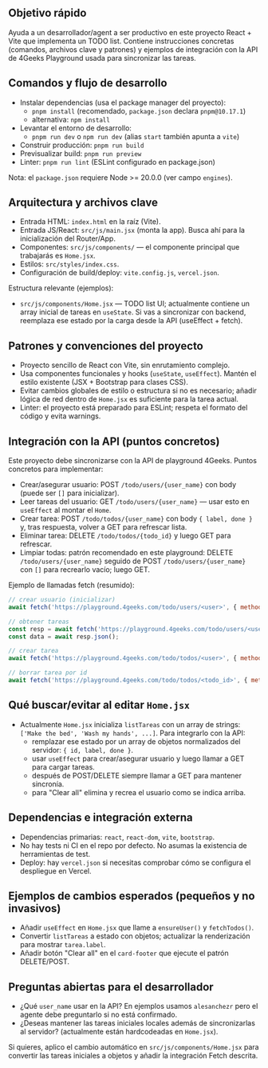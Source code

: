 ## Objetivo rápido

Ayuda a un desarrollador/agent a ser productivo en este proyecto React + Vite que implementa un TODO list. Contiene instrucciones concretas (comandos, archivos clave y patrones) y ejemplos de integración con la API de 4Geeks Playground usada para sincronizar las tareas.

## Comandos y flujo de desarrollo

- Instalar dependencias (usa el package manager del proyecto):
  - `pnpm install` (recomendado, `package.json` declara `pnpm@10.17.1`)
  - alternativa: `npm install`
- Levantar el entorno de desarrollo:
  - `pnpm run dev` o `npm run dev` (alias `start` también apunta a `vite`)
- Construir producción: `pnpm run build`
- Previsualizar build: `pnpm run preview`
- Linter: `pnpm run lint` (ESLint configurado en package.json)

Nota: el `package.json` requiere Node >= 20.0.0 (ver campo `engines`).

## Arquitectura y archivos clave

- Entrada HTML: `index.html` en la raíz (Vite).
- Entrada JS/React: `src/js/main.jsx` (monta la app). Busca ahí para la inicialización del Router/App.
- Componentes: `src/js/components/` — el componente principal que trabajarás es `Home.jsx`.
- Estilos: `src/styles/index.css`.
- Configuración de build/deploy: `vite.config.js`, `vercel.json`.

Estructura relevante (ejemplos):
- `src/js/components/Home.jsx` — TODO list UI; actualmente contiene un array inicial de tareas en `useState`. Si vas a sincronizar con backend, reemplaza ese estado por la carga desde la API (useEffect + fetch).

## Patrones y convenciones del proyecto

- Proyecto sencillo de React con Vite, sin enrutamiento complejo.
- Usa componentes funcionales y hooks (`useState`, `useEffect`). Mantén el estilo existente (JSX + Bootstrap para clases CSS).
- Evitar cambios globales de estilo o estructura si no es necesario; añadir lógica de red dentro de `Home.jsx` es suficiente para la tarea actual.
- Linter: el proyecto está preparado para ESLint; respeta el formato del código y evita warnings.

## Integración con la API (puntos concretos)

Este proyecto debe sincronizarse con la API de playground 4Geeks. Puntos concretos para implementar:

- Crear/asegurar usuario: POST `/todo/users/{user_name}` con body (puede ser `[]` para inicializar).
- Leer tareas del usuario: GET `/todo/users/{user_name}` — usar esto en `useEffect` al montar el `Home`.
- Crear tarea: POST `/todo/todos/{user_name}` con body `{ label, done }` y, tras respuesta, volver a GET para refrescar lista.
- Eliminar tarea: DELETE `/todo/todos/{todo_id}` y luego GET para refrescar.
- Limpiar todas: patrón recomendado en este playground: DELETE `/todo/users/{user_name}` seguido de POST `/todo/users/{user_name}` con `[]` para recrearlo vacío; luego GET.

Ejemplo de llamadas fetch (resumido):

```js
// crear usuario (inicializar)
await fetch('https://playground.4geeks.com/todo/users/<user>', { method: 'POST', body: JSON.stringify([]), headers: {'Content-Type':'application/json'} });

// obtener tareas
const resp = await fetch('https://playground.4geeks.com/todo/users/<user>');
const data = await resp.json();

// crear tarea
await fetch('https://playground.4geeks.com/todo/todos/<user>', { method: 'POST', body: JSON.stringify({label:'Tarea', done:false}), headers: {'Content-Type':'application/json'} });

// borrar tarea por id
await fetch('https://playground.4geeks.com/todo/todos/<todo_id>', { method: 'DELETE' });
```

## Qué buscar/evitar al editar `Home.jsx`

- Actualmente `Home.jsx` inicializa `listTareas` con un array de strings: `['Make the bed', 'Wash my hands', ...]`. Para integrarlo con la API:
  - remplazar ese estado por un array de objetos normalizados del servidor: `{ id, label, done }`.
  - usar `useEffect` para crear/asegurar usuario y luego llamar a GET para cargar tareas.
  - después de POST/DELETE siempre llamar a GET para mantener sincronía.
  - para "Clear all" elimina y recrea el usuario como se indica arriba.

## Dependencias e integración externa

- Dependencias primarias: `react`, `react-dom`, `vite`, `bootstrap`.
- No hay tests ni CI en el repo por defecto. No asumas la existencia de herramientas de test.
- Deploy: hay `vercel.json` si necesitas comprobar cómo se configura el despliegue en Vercel.

## Ejemplos de cambios esperados (pequeños y no invasivos)

- Añadir `useEffect` en `Home.jsx` que llame a `ensureUser()` y `fetchTodos()`.
- Convertir `listTareas` a estado con objetos; actualizar la renderización para mostrar `tarea.label`.
- Añadir botón "Clear all" en el `card-footer` que ejecute el patrón DELETE/POST.

## Preguntas abiertas para el desarrollador

- ¿Qué `user_name` usar en la API? En ejemplos usamos `alesanchezr` pero el agente debe preguntarlo si no está confirmado.
- ¿Deseas mantener las tareas iniciales locales además de sincronizarlas al servidor? (actualmente están hardcodeadas en `Home.jsx`).

Si quieres, aplico el cambio automático en `src/js/components/Home.jsx` para convertir las tareas iniciales a objetos y añadir la integración Fetch descrita.
